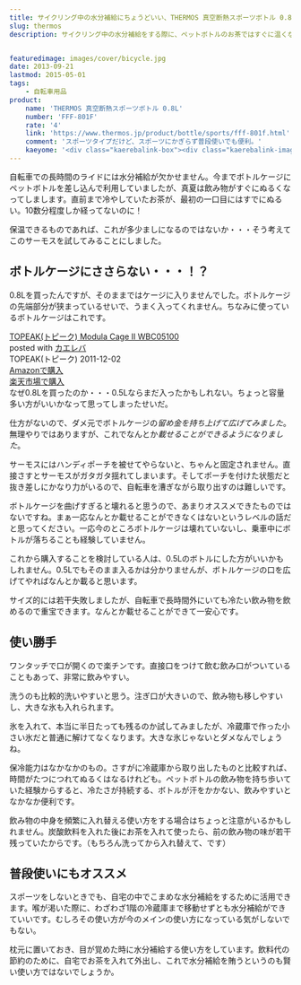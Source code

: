 ```yaml
---
title: サイクリング中の水分補給にちょうどいい、THERMOS 真空断熱スポーツボトル 0.8Lをレビュー
slug: thermos
description: サイクリング中の水分補給をする際に、ペットボトルのお茶ではすぐに温くなってしまいます。そこで保温できるこのサーモスのスポーツボトルを購入しました。ボトルケージに取り付けるのは若干窮屈ですが、飲み物の冷たさが持続するので便利です。


featuredimage: images/cover/bicycle.jpg
date: 2013-09-21
lastmod: 2015-05-01
tags: 
    - 自転車用品
product:
    name: 'THERMOS 真空断熱スポーツボトル 0.8L'
    number: 'FFF-801F'
    rate: '4'
    link: 'https://www.thermos.jp/product/bottle/sports/fff-801f.html'
    comment: 'スポーツタイプだけど、スポーツにかぎらず普段使いでも便利。'
    kaeyome: '<div class="kaerebalink-box"><div class="kaerebalink-image"><a href="https://www.amazon.co.jp/exec/obidos/ASIN/B00BB76NNY/illusionspace-22/ref=nosim/" rel="nofollow" target="_blank"><img src="https://ecx.images-amazon.com/images/I/41A3hdFHYCL._SL160_.jpg" style="border: none;" /></a></div><div class="kaerebalink-info"><div class="kaerebalink-name"><a href="https://www.amazon.co.jp/exec/obidos/ASIN/B00BB76NNY/illusionspace-22/ref=nosim/" rel="nofollow" target="_blank">THERMOS 真空断熱スポーツボトル 0.8L ブラック FFF-801F BK</a><div class="kaerebalink-powered-date">posted with <a href="https://kaereba.com" rel="nofollow" target="_blank">カエレバ</a></div></div><div class="kaerebalink-detail"> THERMOS (サーモス) 2013-02-21    </div><div class="kaerebalink-link1"><div class="shoplinkamazon"><a href="https://www.amazon.co.jp/gp/search?keywords=FFF-801F&__mk_ja_JP=%83J%83%5E%83J%83i&tag=illusionspace-22" rel="nofollow" target="_blank" title="アマゾン" >Amazonで購入</a></div><div class="shoplinkrakuten"><a href="https://hb.afl.rakuten.co.jp/hgc/0e95387f.f2aef20d.0e953880.25e412bd/?pc=http%3A%2F%2Fsearch.rakuten.co.jp%2Fsearch%2Fmall%2FFFF-801F%2F-%2Ff.1-p.1-s.1-sf.0-st.A-v.2%3Fx%3D0%26scid%3Daf_ich_link_urltxt%26m%3Dhttp%3A%2F%2Fm.rakuten.co.jp%2F" rel="nofollow" target="_blank" title="楽天市場" >楽天市場で購入</a></div></div></div><div class="booklink-footer" style="clear: left"></div></div>'
---
```


自転車での長時間のライドには水分補給が欠かせません。今までボトルケージにペットボトルを差し込んで利用していましたが、真夏は飲み物がすぐにぬるくなってしまします。直前まで冷やしていたお茶が、最初の一口目にはすでにぬるい。10数分程度しか経ってないのに！

保温できるものであれば、これが多少ましになるのではないか・・・そう考えてこのサーモスを試してみることにしました。


## ボトルケージにささらない・・・！？


0.8Lを買ったんですが、そのままではケージに入りませんでした。ボトルケージの先端部分が狭まっているせいで、うまく入ってくれません。ちなみに使っているボトルケージはこれです。

<div class="kaerebalink-box">
<div class="kaerebalink-image"><a href="https://www.amazon.co.jp/exec/obidos/ASIN/B004Y69QX8/illusionspace-22/ref=nosim/" rel="nofollow" target="_blank"><img alt=""  src="https://ecx.images-amazon.com/images/I/41pTj8RdKuL._SL160_.jpg" style="border: none;" /></a></div>
<div class="kaerebalink-info">
<div class="kaerebalink-name"><a href="https://www.amazon.co.jp/exec/obidos/ASIN/B004Y69QX8/illusionspace-22/ref=nosim/" rel="nofollow" target="_blank">TOPEAK(トピーク) Modula Cage II WBC05100</a>

<div class="kaerebalink-powered-date">posted with <a href="https://kaereba.com" rel="nofollow" target="_blank">カエレバ</a></div>
</div>
<div class="kaerebalink-detail"> TOPEAK(トピーク) 2011-12-02    </div>
<div class="kaerebalink-link1">
<div class="shoplinkamazon"><a href="https://www.amazon.co.jp/gp/search?keywords=WBC05100&#038;__mk_ja_JP=%83J%83%5E%83J%83i&#038;tag=illusionspace-22" rel="nofollow" target="_blank" title="アマゾン" >Amazonで購入</a></div>
<div class="shoplinkrakuten"><a href="https://hb.afl.rakuten.co.jp/hgc/0e95387f.f2aef20d.0e953880.25e412bd/?pc=http%3A%2F%2Fsearch.rakuten.co.jp%2Fsearch%2Fmall%2FWBC05100%2F-%2Ff.1-p.1-s.1-sf.0-st.A-v.2%3Fx%3D0%26scid%3Daf_ich_link_urltxt%26m%3Dhttp%3A%2F%2Fm.rakuten.co.jp%2F" rel="nofollow" target="_blank" title="楽天市場" >楽天市場で購入</a></div>
</div>
</div>
<div class="booklink-footer" style="clear: left"></div>
</div>
なぜ0.8Lを買ったのか・・・0.5Lならまだ入ったかもしれない。ちょっと容量多い方がいいかなって思ってしまったせいだ。

仕方がないので、ダメ元でボトルケージの<em>留め金を持ち上げて広げてみました</em>。無理やりではありますが、これでなんとか<em>載せることができるようになりました</em>。

サーモスにはハンディポーチを被せてやらないと、ちゃんと固定されません。直接さすとサーモスがガタガタ揺れてしまいます。そしてポーチを付けた状態だと抜き差しにかなり力がいるので、自転車を漕ぎながら取り出すのは難しいです。

ボトルケージを曲げすぎると壊れると思うので、あまりオススメできたものではないですね。まぁ一応なんとか載せることができなくはないというレベルの話だと思ってください。一応今のところボトルケージは壊れていないし、乗車中にボトルが落ちることも経験していません。

これから購入することを検討している人は、0.5Lのボトルにした方がいいかもしれません。0.5Lでもそのまま入るかは分かりませんが、ボトルケージの口を広げてやればなんとか載ると思います。

サイズ的には若干失敗しましたが、自転車で長時間外にいても冷たい飲み物を飲めるので重宝できます。なんとか載せることができて一安心です。


## 使い勝手


ワンタッチで口が開くので楽チンです。直接口をつけて飲む飲み口がついていることもあって、非常に飲みやすい。

洗うのも比較的洗いやすいと思う。注ぎ口が大きいので、飲み物も移しやすいし、大きな氷も入れられます。

氷を入れて、本当に半日たっても残るのか試してみましたが、冷蔵庫で作った小さい氷だと普通に解けてなくなります。大きな氷じゃないとダメなんでしょうね。

保冷能力はなかなかのもの。さすがに冷蔵庫から取り出したものと比較すれば、時間がたつにつれてぬるくはなるけれども。ペットボトルの飲み物を持ち歩いていた経験からすると、冷たさが持続する、ボトルが汗をかかない、飲みやすいとなかなか便利です。

飲み物の中身を頻繁に入れ替える使い方をする場合はちょっと注意がいるかもしれません。炭酸飲料を入れた後にお茶を入れて使ったら、前の飲み物の味が若干残っていたからです。（もちろん洗ってから入れ替えて、です）


## 普段使いにもオススメ


スポーツをしないときでも、自宅の中でこまめな水分補給をするために活用できます。喉が渇いた際に、わざわざ1階の冷蔵庫まで移動せずとも水分補給ができていいです。むしろその使い方が今のメインの使い方になっている気がしないでもない。

枕元に置いておき、目が覚めた時に水分補給する使い方をしています。飲料代の節約のために、自宅でお茶を入れて外出し、これで水分補給を賄うというのも賢い使い方ではないでしょうか。


  